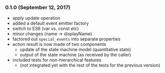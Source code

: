 ### 0.1.0 (September 12, 2017)

- apply update operation
- added a default event emitter factory
- switch to ES6 (var vs. const etc)
- minor changes (name -> displayName)
- factored out `special_events` into separate properties
- action result is now made of two components
  - update of the state machine model (quantitative state)
  - output of the state machine (as received by the caller)
- included tests for non-hierarchical features
  - (not integrated yet with the rest of the tests for the previous version)
